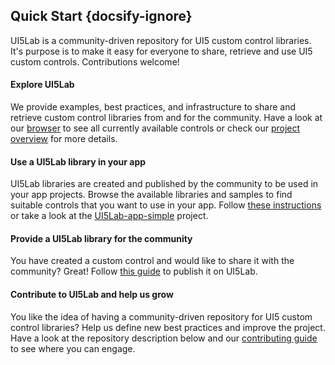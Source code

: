 ## Quick Start {docsify-ignore}

UI5Lab is a community-driven repository for UI5 custom control libraries. It's purpose is to make it easy for everyone to share, retrieve and use UI5 custom controls. Contributions welcome!

#### Explore UI5Lab
We provide examples, best practices, and infrastructure to share and retrieve custom control libraries from and for the community.
Have a look at our [browser](https://ui5lab.github.io/UI5Lab-central/browser) to see all currently available controls or check our [project overview](general/overview.md) for more details. 

#### Use a UI5Lab library in your app

UI5Lab libraries are created and published by the community to be used in your app projects. Browse the available libraries and samples to find suitable controls that you want to use in your app.
Follow [these instructions](how_to/consume_library.md) or take a look at the [UI5Lab-app-simple](https://github.com/UI5Lab/UI5Lab-app-simple) project.

#### Provide a UI5Lab library for the community

You have created a custom control and would like to share it with the community? Great! Follow [this guide](how_to/contribute_custom_control_library.md) to publish it on UI5Lab. 

#### Contribute to UI5Lab and help us grow

You like the idea of having a community-driven repository for UI5 custom control libraries? Help us define new best practices and improve the project.
Have a look at the repository description below and our [contributing guide](how_to/contribute_ui5lab.md) to see where you can engage.
